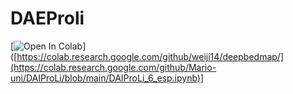 # DAEProli
[![Open In Colab](https://colab.research.google.com/assets/colab-badge.svg)]([https://colab.research.google.com/github/weiji14/deepbedmap/](https://colab.research.google.com/github/Mario-uni/DAIProLi/blob/main/DAIProLi_6_esp.ipynb)] 
